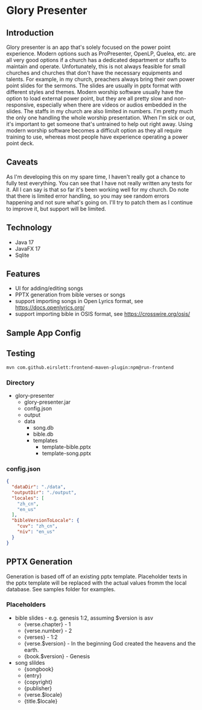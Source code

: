 # Glory Presenter

## Introduction

Glory presenter is an app that's solely focused on the power point experience.
Modern options such as ProPresenter, OpenLP, Quelea, etc. are all very good options if a church has a dedicated
department or staffs to maintain and operate. Unfortunately, this is not always feasible for small churches and
churches that don't have the necessary equipments and talents. For example, in my church, preachers always bring
their own power point slides for the sermons. The slides are usually in pptx format with different styles and themes.
Modern worship software usually have the option to load external power point, but they are all pretty slow and
non-responsive, especially when there are videos or audios embedded in the slides. The staffs in my church are also
limited in numbers. I'm pretty much the only one handling the whole worship presentation. When I'm sick or out, it's
important to get someone that's untrained to help out right away. Using modern worship software becomes a
difficult option as they all require training to use, whereas most people have experience operating a power
point deck.

## Caveats

As I'm developing this on my spare time, I haven't really got a chance to fully test everything. You can see that I have
not really written any tests for it. All I can say is that so far it's been working well for my church. Do note that
there is limited error handling, so you may see random errors happening and not sure what's going on. I'll try to patch
them as I continue to improve it, but support will be limited.

## Technology

- Java 17
- JavaFX 17
- Sqlite

## Features

- UI for adding/editing songs
- PPTX generation from bible verses or songs
- support importing songs in Open Lyrics format, see <https://docs.openlyrics.org/>
- support importing bible in OSIS format, see <https://crosswire.org/osis/>

## Sample App Config

## Testing

`mvn com.github.eirslett:frontend-maven-plugin:npm@run-frontend`

### Directory

- glory-presenter
  - glory-presenter.jar
  - config.json
  - output
  - data
    - song.db
    - bible.db
    - templates
      - template-bible.pptx
      - template-song.pptx

### config.json

```json
{
  "dataDir": "./data",
  "outputDir": "./output",
  "locales": [
    "zh_cn",
    "en_us"
  ],
  "bibleVersionToLocale": {
    "cuv": "zh_cn",
    "niv": "en_us"
  }
}
```

## PPTX Generation

Generation is  based off of an existing pptx template. Placeholder texts in the pptx template will be replaced with
the actual values fromm the local database. See samples folder for examples.

### Placeholders

- bible slides - e.g. genesis 1:2, assuming $version is asv
  - {verse.chapter} - 1
  - {verse.number} - 2
  - {verses} - 1:2
  - {verse.$version} - In the beginning God created the heavens and the earth.
  - {book.$version} - Genesis
- song slildes
  - {songbook}
  - {entry}
  - {copyright}
  - {publisher}
  - {verse.$locale}
  - {title.$locale}
